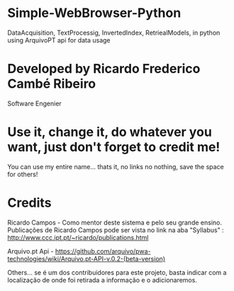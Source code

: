 # Simple-WebBrowser-Python
DataAcquisition, TextProcessig, InvertedIndex, RetriealModels, in python using ArquivoPT api for data usage

# Developed by Ricardo Frederico Cambé Ribeiro
Software Engenier

# Use it, change it, do whatever you want, just don't forget to credit me!
You can use my entire name... thats it, no links no nothing, save the space for others!

# Credits
Ricardo Campos - Como mentor deste sistema e pelo seu grande ensino. Publicações de Ricardo Campos pode ser vista no link na aba "Syllabus" : http://www.ccc.ipt.pt/~ricardo/publications.html 

Arquivo.pt Api - https://github.com/arquivo/pwa-technologies/wiki/Arquivo.pt-API-v.0.2-(beta-version) 

Others... se é um dos contribuidores para este projeto, basta indicar com a localização de onde foi retirada a informação e o adicionaremos.

